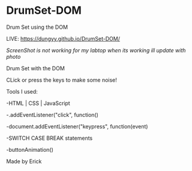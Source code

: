 # DrumSet-DOM

Drum Set using the DOM

LIVE: https://dungyy.github.io/DrumSet-DOM/

*ScreenShot is not working for my labtop when its working ill update with photo*

Drum Set with the DOM

CLick or press the keys to make some noise!

Tools I used:

-HTML | CSS | JavaScript

-.addEventListener("click", function()

-document.addEventListener("keypress", function(event)

-SWITCH CASE BREAK statements

-buttonAnimation()




Made by Erick
